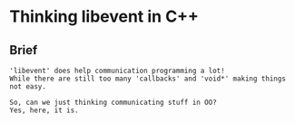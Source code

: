 Thinking libevent in C++
============================

Brief
----
    'libevent' does help communication programming a lot! 
    While there are still too many 'callbacks' and 'void*' making things not easy.
    
    So, can we just thinking communicating stuff in OO?
    Yes, here, it is.


